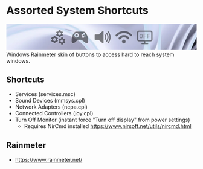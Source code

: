 # Assorted System Shortcuts
<img src="./readmepreview.png"></img><br>
Windows Rainmeter skin of buttons to access hard to reach system windows.

## Shortcuts
- Services (services.msc)
- Sound Devices (mmsys.cpl)
- Network Adapters (ncpa.cpl)
- Connected Controllers (joy.cpl)
- Turn Off Monitor (instant force "Turn off display" from power settings)
  - Requires NirCmd installed https://www.nirsoft.net/utils/nircmd.html

## Rainmeter
- https://www.rainmeter.net/
